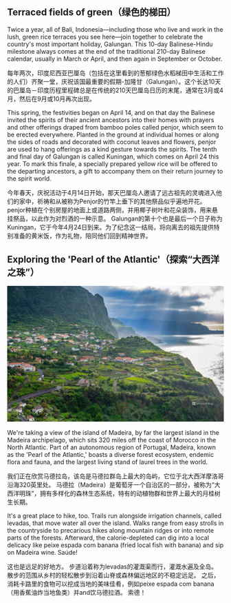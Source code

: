 ## Terraced fields of green（绿色的梯田）

Twice a year, all of Bali, Indonesia—including those who live and work in the lush, green rice terraces you see here—join together to celebrate the country's most important holiday, Galungan. This 10-day Balinese-Hindu milestone always comes at the end of the traditional 210-day Balinese calendar, usually in March or April, and then again in September or October.

每年两次，印度尼西亚巴厘岛（包括在这里看到的葱郁绿色水稻梯田中生活和工作的人们）齐聚一堂，庆祝该国最重要的假期-加隆甘（Galungan）。这个长达10天的巴厘岛－印度历程里程碑总是在传统的210天巴厘岛日历的末尾，通常在3月或4月，然后在9月或10月再次出现。

This spring, the festivities began on April 14, and on that day the Balinese invited the spirits of their ancient ancestors into their homes with prayers and other offerings draped from bamboo poles called penjor, which seem to be erected everywhere. Planted in the ground at individual homes or along the sides of roads and decorated with coconut leaves and flowers, penjor are used to hang offerings as a kind gesture towards the spirits. The tenth and final day of Galungan is called Kuningan, which comes on April 24 this year. To mark this finale, a specially prepared yellow rice will be offered to the departing ancestors, a gift to accompany them on their return journey to the spirit world.

今年春天，庆祝活动于4月14日开始，那天巴厘岛人邀请了远古祖先的灵魂进入他们的家中，祈祷和从被称为Penjor的竹竿上垂下的其他祭品似乎遍地开花。 penjor种植在个别房屋的地面上或道路两侧，并用椰子树叶和花朵装饰，用来悬挂祭品，以此作为对烈酒的一种示意。 Galungan的第十个也是最后一个日子称为Kuningan，它于今年4月24日到来。为了纪念这一结局，将向离去的祖先提供特别准备的黄米饭，作为礼物，陪同他们回到精神世界。


## Exploring the 'Pearl of the Atlantic'（探索“大西洋之珠”）

![Hovenweep_National_Monument](https://github.com/Zzl615/read_notes/blob/main/imgs/Pearl_of_Atlantic.jpg?raw=true) 

We're taking a view of the island of Madeira, by far the largest island in the Madeira archipelago, which sits 320 miles off the coast of Morocco in the North Atlantic. Part of an autonomous region of Portugal, Madeira, known as the 'Pearl of the Atlantic,' boasts a diverse forest ecosystem, endemic flora and fauna, and the largest living stand of laurel trees in the world. 

我们正在欣赏马德拉岛，该岛是马德拉群岛上最大的岛屿，它位于北大西洋摩洛哥沿海320英里处。 马德拉（Madeira）是葡萄牙一个自治区的一部分，被称为“大西洋明珠”，拥有多样化的森林生态系统，特有的动植物群和世界上最大的月桂树生长期。

It's a great place to hike, too. Trails run alongside irrigation channels, called levadas, that move water all over the island. Walks range from easy strolls in the countryside to precarious hikes along mountain ridges or into remote parts of the forests. Afterward, the calorie-depleted can dig into a local delicacy like peixe espada com banana (fried local fish with banana) and sip on Madeira wine. Saúde!

这也是远足的好地方。 步道沿着称为levadas的灌溉渠而行，灌溉水遍及全岛。 散步的范围从乡村的轻松散步到沿着山脊或森林偏远地区的不稳定远足。 之后，消耗卡路里的食物可以挖成当地的美味佳肴，例如peixe espada com banana（用香蕉油炸当地鱼类）并and饮马德拉酒。 索德！
